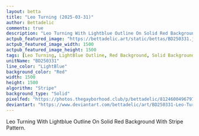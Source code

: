 ```yaml
---
layout: betta
title: "Leo Turning (2025-03-31)"
author: Bettadelic
comments: true
description: "Leo Turning With Lightblue Outline On Solid Red Background With Stripe Pattern."
actpub_featured_image: "https://bettadelic.art/static/bettas/BD250331.jpg"
actpub_featured_image_width: 1500
actpub_featured_image_height: 1500
tags: [Leo Turning, LightBlue Outline, Red Background, Solid Background Pattern, Stripe Pattern, March 2025]
unitName: "BD250331"
line_color: "LightBlue"
background_color: "Red"
width: 1500
height: 1500
algorithm: "Stripe"
background_type: "Solid"
pixelfed: "https://photos.thegayborhood.club/p/bettadelic/812460049679762827"
deviantart: "https://www.deviantart.com/bettadelic/art/BD250331-Leo-Turning-2025-03-31-1177743350"
---
```


Leo Turning With Lightblue Outline On Solid Red Background With Stripe Pattern.
